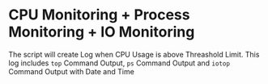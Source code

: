 # CPU Monitoring + Process Monitoring + IO Monitoring

The script will create Log when CPU Usage is above Threashold Limit. This log includes `top` Command Output, `ps` Command Output and `iotop` Command Output with Date and Time
